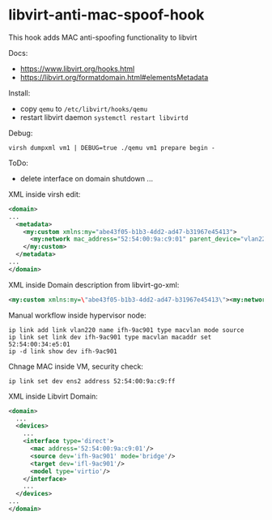 # libvirt-anti-mac-spoof-hook

This hook adds MAC anti-spoofing functionality to libvirt

Docs: 
  - https://www.libvirt.org/hooks.html
  - https://libvirt.org/formatdomain.html#elementsMetadata

Install:
  - copy `qemu` to `/etc/libvirt/hooks/qemu`
  - restart libvirt daemon `systemctl restart libvirtd`

Debug:
```
virsh dumpxml vm1 | DEBUG=true ./qemu vm1 prepare begin -
```

ToDo:
  - delete interface on domain shutdown
  ...

XML inside virsh edit:
```xml
<domain>
...
  <metadata>
    <my:custom xmlns:my="abe43f05-b1b3-4dd2-ad47-b31967e45413">
      <my:network mac_address="52:54:00:9a:c9:01" parent_device="vlan220"/>
    </my:custom>
  </metadata>
...
</domain>
```

XML inside Domain description from libvirt-go-xml:
```xml
<my:custom xmlns:my=\"abe43f05-b1b3-4dd2-ad47-b31967e45413\"><my:network mac_address=\"52:54:00:9a:c9:01\" parent_device=\"vlan220\"/></my:custom>
```

Manual workflow inside hypervisor node:
```
ip link add link vlan220 name ifh-9ac901 type macvlan mode source
ip link set link dev ifh-9ac901 type macvlan macaddr set 52:54:00:34:e5:01
ip -d link show dev ifh-9ac901
```

Chnage MAC inside VM, security check:
```
ip link set dev ens2 address 52:54:00:9a:c9:ff
```

XML inside Libvirt Domain:
```xml
<domain>
  ...
  <devices>
    ...
    <interface type='direct'>
      <mac address='52:54:00:9a:c9:01'/>
      <source dev='ifh-9ac901' mode='bridge'/>
      <target dev='ifl-9ac901'/>
      <model type='virtio'/>
    </interface>
    ...
  </devices>
...
</domain>
```
